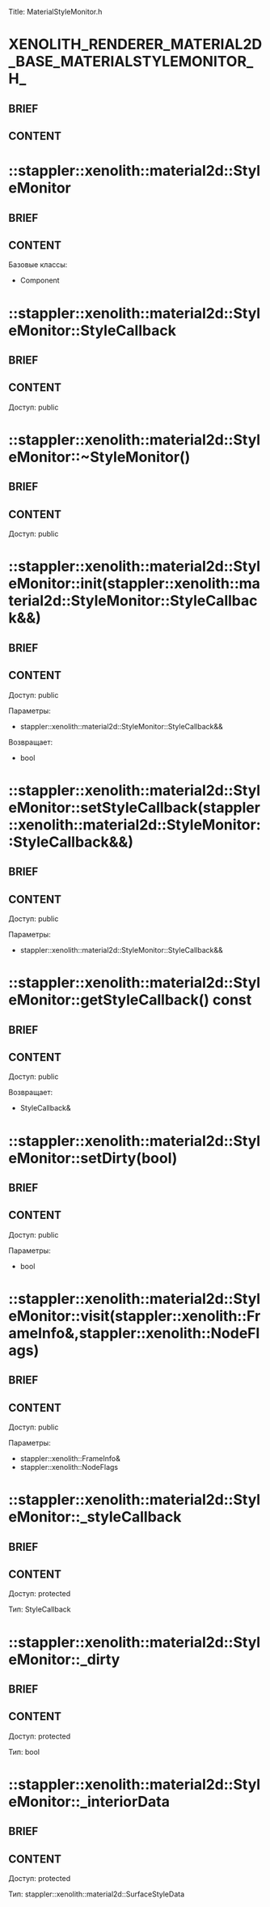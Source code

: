 Title: MaterialStyleMonitor.h


# XENOLITH_RENDERER_MATERIAL2D_BASE_MATERIALSTYLEMONITOR_H_

## BRIEF

## CONTENT


# ::stappler::xenolith::material2d::StyleMonitor

## BRIEF

## CONTENT

Базовые классы:
* Component


# ::stappler::xenolith::material2d::StyleMonitor::StyleCallback

## BRIEF

## CONTENT

Доступ: public


# ::stappler::xenolith::material2d::StyleMonitor::~StyleMonitor()

## BRIEF

## CONTENT

Доступ: public


# ::stappler::xenolith::material2d::StyleMonitor::init(stappler::xenolith::material2d::StyleMonitor::StyleCallback&&)

## BRIEF

## CONTENT

Доступ: public

Параметры:
* stappler::xenolith::material2d::StyleMonitor::StyleCallback&&

Возвращает:
* bool

# ::stappler::xenolith::material2d::StyleMonitor::setStyleCallback(stappler::xenolith::material2d::StyleMonitor::StyleCallback&&)

## BRIEF

## CONTENT

Доступ: public

Параметры:
* stappler::xenolith::material2d::StyleMonitor::StyleCallback&&


# ::stappler::xenolith::material2d::StyleMonitor::getStyleCallback() const

## BRIEF

## CONTENT

Доступ: public

Возвращает:
* StyleCallback&

# ::stappler::xenolith::material2d::StyleMonitor::setDirty(bool)

## BRIEF

## CONTENT

Доступ: public

Параметры:
* bool


# ::stappler::xenolith::material2d::StyleMonitor::visit(stappler::xenolith::FrameInfo&,stappler::xenolith::NodeFlags)

## BRIEF

## CONTENT

Доступ: public

Параметры:
* stappler::xenolith::FrameInfo&
* stappler::xenolith::NodeFlags


# ::stappler::xenolith::material2d::StyleMonitor::_styleCallback

## BRIEF

## CONTENT

Доступ: protected

Тип: StyleCallback


# ::stappler::xenolith::material2d::StyleMonitor::_dirty

## BRIEF

## CONTENT

Доступ: protected

Тип: bool


# ::stappler::xenolith::material2d::StyleMonitor::_interiorData

## BRIEF

## CONTENT

Доступ: protected

Тип: stappler::xenolith::material2d::SurfaceStyleData
